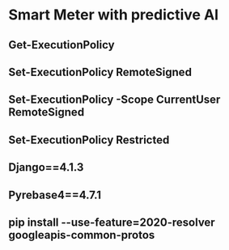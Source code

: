 # Smart Meter with predictive AI
## Get-ExecutionPolicy
## Set-ExecutionPolicy RemoteSigned
## Set-ExecutionPolicy -Scope CurrentUser RemoteSigned
## Set-ExecutionPolicy Restricted
## Django==4.1.3
## Pyrebase4==4.7.1
## pip install --use-feature=2020-resolver googleapis-common-protos


